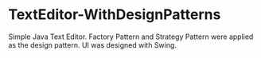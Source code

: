 # TextEditor-WithDesignPatterns
Simple Java Text Editor. Factory Pattern and Strategy Pattern were applied as the design pattern.  UI was designed with Swing. 
